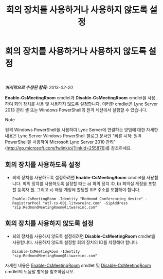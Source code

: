﻿---
title: 회의 장치를 사용하거나 사용하지 않도록 설정
TOCTitle: 회의 장치를 사용하거나 사용하지 않도록 설정
ms:assetid: d5140e38-d015-4706-9bde-cf2fa748c36b
ms:mtpsurl: https://technet.microsoft.com/ko-kr/library/JJ994070(v=OCS.15)
ms:contentKeyID: 52056962
ms.date: 08/24/2015
mtps_version: v=OCS.15
ms.translationtype: HT
---

# 회의 장치를 사용하거나 사용하지 않도록 설정

 

_**마지막으로 수정된 항목:** 2013-02-20_

**Enable-CsMeetingRoom** cmdlet과 **Disable-CsMeetingRoom** cmdlet을 사용하여 회의 장치를 사용 및 사용하지 않도록 설정합니다. 이러한 cmdlet은 Lync Server 2013 관리 셸 또는 Windows PowerShell의 원격 세션에서 실행할 수 있습니다.


> [!NOTE]
> 원격 Windows PowerShell을 사용하여 Lync Server에 연결하는 방법에 대한 자세한 내용은 Lync Server Windows PowerShell 블로그 문서인 "빠른 시작: 원격 PowerShell을 사용하여 Microsoft Lync Server 2010 관리"(<A href="http://go.microsoft.com/fwlink/p/?linkid=255876">http://go.microsoft.com/fwlink/p/?linkId=255876</A>)를 참조하세요.




## 회의 장치를 사용하도록 설정

  - 회의 장치를 사용하도록 설정하려면 **Enable-CsMeetingRoom** cmdlet을 사용합니다. 회의 장치를 사용하도록 설정할 때는 a) 회의 장치 ID, b) 회의실 계정을 포함할 등록자 풀, 그리고 c) 해당 계정에 할당할 SIP 주소를 포함해야 합니다.
    
        Enable-CsMeetingRoom -Identity "Redmond Conferencing device" -RegistrarPool "atl-cs-001.litwareinc.com" -SipAddress "sip:RedmondMeetingRoom@litwareinc.com"

## 회의 장치를 사용하지 않도록 설정

  - 회의 장치를 사용하지 않도록 설정하려면 **Disable-CsMeetingRoom** cmdlet을 사용합니다. 사용하지 않도록 설정할 회의 장치의 ID를 지정해야 합니다.
    
        Disable-CsMeetingRoom -Identity "sip:RedmondMeetingRoom@litwareinc.com"

자세한 내용은 [Enable-CsMeetingRoom](enable-csmeetingroom.md) cmdlet 및 [Disable-CsMeetingRoom](disable-csmeetingroom.md) cmdlet의 도움말 항목을 참조하십시오.

